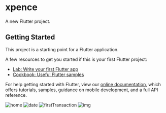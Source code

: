 # xpence

A new Flutter project.

## Getting Started

This project is a starting point for a Flutter application.

A few resources to get you started if this is your first Flutter project:

- [Lab: Write your first Flutter app](https://flutter.dev/docs/get-started/codelab)
- [Cookbook: Useful Flutter samples](https://flutter.dev/docs/cookbook)

For help getting started with Flutter, view our
[online documentation](https://flutter.dev/docs), which offers tutorials,
samples, guidance on mobile development, and a full API reference.

![home](https://user-images.githubusercontent.com/54001615/144701479-24fddeb4-9da9-47f7-b89b-16016f454fda.png)
![date](https://user-images.githubusercontent.com/54001615/144701529-b3baa438-cfee-4320-a53f-0e1fcb0ffe3b.png)
![firstTransaction](https://user-images.githubusercontent.com/54001615/144701563-a3e135d4-d060-4612-84f4-725ade8ad649.png)
![img](https://user-images.githubusercontent.com/54001615/144701712-64b9a725-4cbe-41a8-85f3-6a580ebcbf2f.png)
